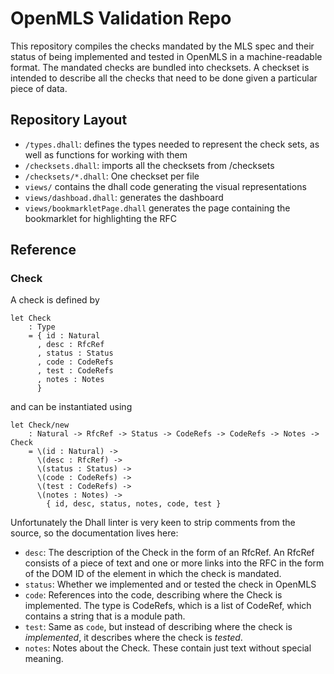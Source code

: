# OpenMLS Validation Repo

This repository compiles the checks mandated by the MLS spec and their status of being implemented and tested in OpenMLS in a machine-readable format. The mandated checks are bundled into checksets. A checkset is intended to describe all the checks that need to be done given a particular piece of data.

## Repository Layout

- `/types.dhall`: defines the types needed to represent the check sets, as well as functions for working with them
- `/checksets.dhall`: imports all the checksets from /checksets
- `/checksets/*.dhall`: One checkset per file
- `views/` contains the dhall code generating the visual representations
- `views/dashboad.dhall`: generates the dashboard
- `views/bookmarkletPage.dhall` generates the page containing the bookmarklet for highlighting the RFC

## Reference

### Check

A check is defined by

```dhall
let Check
    : Type
    = { id : Natural
      , desc : RfcRef
      , status : Status
      , code : CodeRefs
      , test : CodeRefs
      , notes : Notes
      }
```

and can be instantiated using

```dhall
let Check/new
    : Natural -> RfcRef -> Status -> CodeRefs -> CodeRefs -> Notes -> Check
    = \(id : Natural) ->
      \(desc : RfcRef) ->
      \(status : Status) ->
      \(code : CodeRefs) ->
      \(test : CodeRefs) ->
      \(notes : Notes) ->
        { id, desc, status, notes, code, test }
```

Unfortunately the Dhall linter is very keen to strip comments from the source, so the documentation lives here:

- `desc`: The description of the Check in the form of an RfcRef. An RfcRef consists of a piece of text and one or more links into the RFC in the form of the DOM ID of the element in which the check is mandated.
- `status`: Whether we implemented and or tested the check in OpenMLS
- `code`: References into the code, describing where the Check is implemented. The type is CodeRefs, which is a list of CodeRef, which contains a string that is a module path.
- `test`: Same as `code`, but instead of describing where the check is *implemented*, it describes where the check is *tested*.
- `notes`: Notes about the Check. These contain just text without special meaning.

